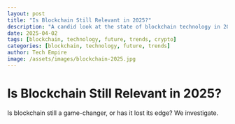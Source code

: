 ```yaml
---
layout: post
title: "Is Blockchain Still Relevant in 2025?"
description: "A candid look at the state of blockchain technology in 2025 and its future prospects."
date: 2025-04-02
tags: [blockchain, technology, future, trends, crypto]
categories: [blockchain, technology, future, trends]
author: Tech Empire
image: /assets/images/blockchain-2025.jpg
---
```


# Is Blockchain Still Relevant in 2025?

Is blockchain still a game-changer, or has it lost its edge? We investigate.
